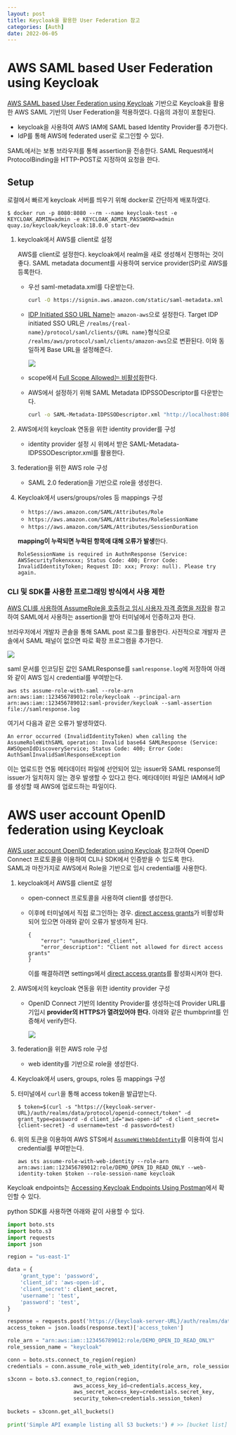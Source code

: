 ```yaml
---
layout: post
title: Keycloak을 활용한 User Federation 참고
categories: [Auth]
date: 2022-06-05
---
```


# AWS SAML based User Federation using Keycloak
[AWS SAML based User Federation using Keycloak](https://neuw.medium.com/ws-connect-saml-based-identity-provider-using-keycloak-9b3e6d0111e6) 기반으로 Keycloak을 활용한 AWS SAML 기반의 User Federation을 적용하였다. 다음의 과정이 포함된다.
- keycloak을 사용하여 AWS IAM에 SAML based Identity Provider를 추가한다.
- IdP를 통해 AWS에 federated user로 로그인할 수 있다.

SAML에서는 보통 브라우저를 통해 assertion을 전송한다. SAML Request에서 ProtocolBinding을 HTTP-POST로 지정하여 요청을 한다.

## Setup
로컬에서 빠르게 keycloak 서버를 띄우기 위해 docker로 간단하게 배포하였다.
```console
$ docker run -p 8080:8080 --rm --name keycloak-test -e KEYCLOAK_ADMIN=admin -e KEYCLOAK_ADMIN_PASSWORD=admin quay.io/keycloak/keycloak:18.0.0 start-dev
```

1. keycloak에서 AWS를 client로 설정

    AWS를 client로 설정한다. keycloak에서 realm을 새로 생성해서 진행하는 것이 좋다. SAML metadata document를 사용하여 service provider(SP)로 AWS를 등록한다.
    - 우선 saml-metadata.xml를 다운받는다.
        ```bash
        curl -O https://signin.aws.amazon.com/static/saml-metadata.xml
        ```
    - <u>IDP Initiated SSO URL Name</u>는 `amazon-aws`으로 설정한다. Target IDP initiated SSO URL은 `/realms/{real-name}/protocol/saml/clients/{URL name}`형식으로 `/realms/aws/protocol/saml/clients/amazon-aws`으로 변환된다. 이와 동일하게 Base URL을 설정해준다.

        ![](img/2022-06-07-12-53-30.png)

    - scope에서 <u>Full Scope Allowed는 비활성화</u>한다.
    - AWS에서 설정하기 위해 SAML Metadata IDPSSODescriptor를 다운받는다.
        ```bash
        curl -o SAML-Metadata-IDPSSODescriptor.xml "http://localhost:8080/realms/aws/protocol/saml/descriptor"
        ```
2. AWS에서의 keycloak 연동을 위한 identity provider를 구성
    - identity provider 설정 시 위에서 받은 SAML-Metadata-IDPSSODescriptor.xml를 활용한다.

3. federation을 위한 AWS role 구성
    - SAML 2.0 federation을 기반으로 role을 생성한다.

4. Keycloak에서 users/groups/roles 등 mappings 구성
    - `https://aws.amazon.com/SAML/Attributes/Role`
    - `https://aws.amazon.com/SAML/Attributes/RoleSessionName`
    - `https://aws.amazon.com/SAML/Attributes/SessionDuration`

    **mapping이 누락되면 누락된 항목에 대해 오류가 발생**한다.
    ```
    RoleSessionName is required in AuthnResponse (Service: AWSSecurityTokenxxxx; Status Code: 400; Error Code: InvalidIdentityToken; Request ID: xxx; Proxy: null). Please try again.
    ```

### CLI 및 SDK를 사용한 프로그래밍 방식에서 사용 제한
[AWS CLI를 사용하여 AssumeRole을 호출하고 임시 사용자 자격 증명을 저장](https://aws.amazon.com/ko/premiumsupport/knowledge-center/aws-cli-call-store-saml-credentials/)을 참고하여 SAML에서 사용하는 assertion을 받아 터미널에서 인증하고자 한다.

브라우저에서 개발자 콘솔을 통해 SAML post 로그를 활용한다. 사전적으로 개발자 콘솔에서 SAML 패널이 없으면 따로 확장 프로그램을 추가한다.

![](img/2022-06-10-13-07-29.png)

saml 문서를 인코딩된 값인 SAMLResponse를 `samlresponse.log`에 저장하여 아래와 같이 AWS 임시 credential를 부여받는다. 
```
aws sts assume-role-with-saml --role-arn arn:aws:iam::123456789012:role/keycloak --principal-arn arn:aws:iam::123456789012:saml-provider/keycloak --saml-assertion file://samlresponse.log
```

여기서 다음과 같은 오류가 발생하였다.
```
An error occurred (InvalidIdentityToken) when calling the AssumeRoleWithSAML operation: Invalid base64 SAMLResponse (Service: AWSOpenIdDiscoveryService; Status Code: 400; Error Code: AuthSamlInvalidSamlResponseException
```

이는 업로드한 연동 메타데이터 파일에 선언되어 있는 issuer와 SAML response의 issuer가 일치하지 않는 경우 발생할 수 있다고 한다. 메타데이터 파일은 IAM에서 IdP를 생성할 때 AWS에 업로드하는 파일이다.


# AWS user account OpenID federation using Keycloak

[AWS user account OpenID federation using Keycloak](https://neuw.medium.com/aws-account-openid-federation-using-keycloak-40d22b952a43) 참고하여 OpenID Connect 프로토콜을 이용하여 CLI나 SDK에서 인증받을 수 있도록 한다.  
SAML과 마찬가지로 AWS에서 Role을 기반으로 임시 credential를 사용한다. 

1. keycloak에서 AWS를 client로 설정
    - open-connect 프로토콜을 사용하여 client를 생성한다. 
    - 이후에 터미널에서 직접 로그인하는 경우. <u>direct access grants</u>가 비활성화되어 있으면 아래와 같이 오류가 발생하게 된다.

        ```
        {
            "error": "unauthorized_client",
            "error_description": "Client not allowed for direct access grants"
        }
        ```
        이를 해결하려면 settings에서 <u>direct access grants</u>를 활성화시켜야 한다. 

2. AWS에서의 keycloak 연동을 위한 identity provider 구성
    - OpenID Connect 기반의 Identity Provider를 생성하는데 Provider URL를 기입시 **provider의 HTTPS가 열려있어야 한다.** 아래와 같은 thumbprint를 인증해서 verify한다. 
    
        ![](img/2022-06-10-13-20-16.png)

3. federation을 위한 AWS role 구성
    - web identity를 기반으로 role을 생성한다.

4. Keycloak에서 users, groups, roles 등 mappings 구성
5. 터미널에서 `curl`을 통해 access token을 발급받는다.

    ```console
    $ token=$(curl -s "https://{keycloak-server-URL}/auth/realms/data/protocol/openid-connect/token" -d grant_type=password -d client_id="aws-open-id" -d client_secret={client-secret} -d username=test -d password=test)
    ```

6. 위의 토큰을 이용하여 AWS STS에서 [`AssumeWithWebIdentity`](https://docs.aws.amazon.com/ko_kr/STS/latest/APIReference/API_AssumeRoleWithWebIdentity.html)를 이용하여 임시 credential를 부여받는다.

    ```
    aws sts assume-role-with-web-identity --role-arn arn:aws:iam::123456789012:role/DEMO_OPEN_ID_READ_ONLY --web-identity-token $token --role-session-name keycloak
    ```
Keycloak endpoints는 [Accessing Keycloak Endpoints Using Postman](https://www.baeldung.com/postman-keycloak-endpoints)에서 확인할 수 있다.

python SDK를 사용하면 아래와 같이 사용할 수 있다.
```python
import boto.sts 
import boto.s3
import requests
import json

region = "us-east-1"

data = {
    'grant_type': 'password',
    'client_id': 'aws-open-id',
    'client_secret': client_secret,
    'username': 'test',
    'password': 'test',
}

response = requests.post('https://{keycloak-server-URL}/auth/realms/data/protocol/openid-connect/token', data=data)
access_token = json.loads(response.text)['access_token']

role_arn = "arn:aws:iam::123456789012:role/DEMO_OPEN_ID_READ_ONLY"
role_session_name = "keycloak"

conn = boto.sts.connect_to_region(region)
credentials = conn.assume_role_with_web_identity(role_arn, role_session_name, access_token).credentials    

s3conn = boto.s3.connect_to_region(region,
                     aws_access_key_id=credentials.access_key,
                     aws_secret_access_key=credentials.secret_key,
                     security_token=credentials.session_token)
 
buckets = s3conn.get_all_buckets()
 
print('Simple API example listing all S3 buckets:') # >> [bucket list]
```